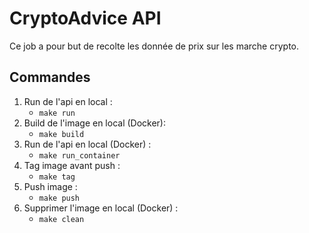 # CryptoAdvice API 
Ce job a pour but de recolte les donnée de prix sur les marche crypto. 

## Commandes
1. Run de l'api en local : 
    * `make run` 
2. Build de l'image en local (Docker):  
    * `make build` 
3. Run de l'api en local (Docker) : 
    * `make run_container`  
4. Tag image avant push :  
    * `make tag`  
5. Push image :  
    * `make push` 
6. Supprimer l'image en local (Docker) : 
    * `make clean`  
